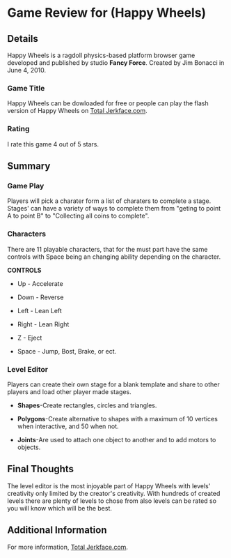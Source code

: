 # Game Review for (Happy Wheels)

## Details
Happy Wheels is a ragdoll physics-based platform browser game developed and published by studio **Fancy Force**. Created by Jim Bonacci in June 4, 2010. 

### Game Title
Happy Wheels can be dowloaded for free or people can play the flash version of Happy Wheels on [Total Jerkface.com](http://totaljerkface.com/).

### Rating
I rate this game 4 out of 5 stars.

## Summary
### Game Play
Players will pick a charater form a list of charaters to complete a stage. Stages' can have a variety of ways to complete them from "geting to point A to point B" to "Collecting all coins to complete".

### Characters
There are 11 playable characters, that for the must part have the same controls with Space being an changing ability depending on the character.

**CONTROLS**

* Up - Accelerate

* Down - Reverse

* Left - Lean Left

* Right - Lean Right

* Z - Eject

* Space - Jump, Bost, Brake, or ect.

### Level Editor
Players can create their own stage for a blank template and share to other players and load other player made stages.

* **Shapes**-Create rectangles, circles and triangles.

* **Polygons**-Create alternative to shapes with a maximum of 10 vertices when interactive, and 50 when not.

* **Joints**-Are used to attach one object to another and to add motors to objects.

## Final Thoughts
The level editor is the most injoyable part of Happy Wheels with levels' creativity only limited by the creator's creativity. With hundreds of created levels there are plenty of levels to chose from also levels can be rated so you will know which will be the best. 

## Additional Information
For more information, [Total Jerkface.com](http://totaljerkface.com/).
